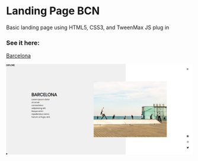 # Landing Page BCN

Basic landing page using HTML5, CSS3, and TweenMax JS plug in  

### See it here:

[Barcelona](https://gabrieldominguezduran.github.io/LandingPageBCN/)

![Poster img](https://github.com/gabrieldominguezduran/LandingPageBCN/blob/master/img/poster.png)
